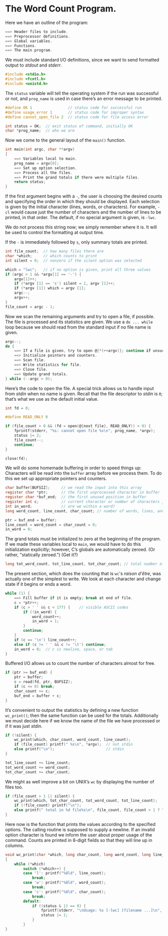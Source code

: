 # The Word Count Program.

Here we have an outline of the program:

```c
==> Header files to include.
==> Preprocessor definitions.
==> Global variables.
==> Functions.
==> The main program.
```

We must include standard I/O definitions, since we want to send formatted output to *stdout* and
*stderr*.

```c - Header files to include
#include <stdio.h>
#include <fcntl.h>
#include <unistd.h>
```

The `status` variable will tell the operating system if the run was successful or not, and
`prog_name` is used in case there’s an error message to be printed.

```c - Preprocessor definitions
#define OK 1                // status code for successful run
#define usage_error 1       // status code for improper syntax
#define cannot_open_file 2  // status code for file access error
```

```c - Global variables
int status = OK;  // exit status of command, initially OK
char *prog_name;  // who we are
```

Now we come to the general layout of the `main()` function.

```c - The main program
int main(int argc, char **argv)
{
    ==> Variables local to main.
    prog_name = argv[0];
    ==> Set up option selection.
    ==> Process all the files.
    ==> Print the grand totals if there were multiple files.
    return status;
}
```

If the first argument begins with a `-`, the user is choosing the desired counts and specifying
the order in which they should be displayed. Each selection is given by the initial character
(lines, words, or characters). For example, `-cl` would cause just the number of characters and
the number of lines to be printed, in that order. The default, if no special argument is given, is
`-lwc`.

We do not process this string now; we simply remember where it is. It will be used to control the
formatting at output time.

If the `-` is immediately followed by `s`, only summary totals are printed.

```c - Variables local to main
int file_count;  // how many files there are
char *which;     // which counts to print
int silent = 0;  // nonzero if the silent option was selected
```

```c - Set up option selection
which = "lwc";   // if no option is given, print all three values
if (argc > 1 && *argv[1] == '-') {
    argv[1]++;
    if (*argv [1] == 's') silent = 1, argv [1]++;
    if (*argv [1]) which = argv [1];
    argc--;
    argv++;
}
file_count = argc - 1;
```

Now we scan the remaining arguments and try to open a file, if possible. The file is processed and
its statistics are given. We use a `do ... while` loop because we should read from the standard
input if no file name is given.

```c - Process all the files
argc--;
do {
    ==> If a file is given, try to open @{*(++argv)}; continue if unsuccessful.
    ==> Initialize pointers and counters.
    ==> Scan file.
    ==> Write statistics for file.
    ==> Close file.
    ==> Update grand totals.
} while (--argc > 0);
```

Here’s the code to open the file. A special trick allows us to handle input from *stdin* when no
name is given. Recall that the file descriptor to *stdin* is `0`; that’s what we use as the default
initial value.

```c - Variables local to main
int fd = 0;
```

```c - Preprocessor definitions
#define READ_ONLY 0
```

```c - If a file is given, try to open @{next file}; continue if unsuccessful
if (file_count > 0 && (fd = open(@{next file}, READ_ONLY)) < 0) {
    fprintf(stderr, "%s: cannot open file %s\n", prog_name, *argv);
    status |= 2;
    file_count--;
    continue;
}
```

```c - Close file
close(fd);
```

We will do some homemade buffering in order to speed things up: Characters will be read into the
`buffer` array before we process them. To do this we set up appropriate pointers and counters.

```c - Variables local to main
char buffer[BUFSIZ];     // we read the input into this array
register char *ptr;      // the first unprocessed character in buffer
register char *buf_end;  // the first unused position in buffer
register int c;          // current character or number of characters just read
int in_word;             // are we within a word?
long word_count, line_count, char_count; // number of words, lines, and characters found in the file so far
```

```c - Initialize pointers and counters
ptr = buf_end = buffer;
line_count = word_count = char_count = 0;
in_word = 0;
```

The grand totals must be initialized to zero at the beginning of the program. If we made these
variables local to `main`, we would have to do this initialization explicitly; however, C’s globals
are automatically zeroed. (Or rather, "statically zeroed.") (Get it?)

```c - Global variables
long tot_word_count, tot_line_count, tot_char_count; // total number of words, lines and chars
```

The present section, which does the counting that is `wc`'s *raison d'être*, was actually one of the
simplest to write. We look at each character and change state if it begins or ends a word.

```c - Scan file
while (1) {
    ==> Fill buffer if it is empty; break at end of file.
    c = *ptr++;
    if (c > ' ' && c < 177) {    // visible ASCII codes
        if (!in_word) {
            word_count++;
            in_word = 1;
        }
        continue;
    }
    if (c == '\n') line_count++;
    else if (c != ' ' && c != '\t') continue;
    in_word = 0;  // c is newline, space, or tab
}
```

Buffered I/O allows us to count the number of characters almost for free.

```c - Fill buffer if it is empty; break at end of file
if (ptr >= buf_end) {
    ptr = buffer;
    c = read(fd, ptr, BUFSIZ);
    if (c <= 0) break;
    char_count += c;
    buf_end = buffer + c;
}
```

It’s convenient to output the statistics by defining a new function `wc_print()`; then the same
function can be used for the totals. Additionally we must decide here if we know the name of the
file we have processed or if it was just *stdin*.

```c - Write statistics for file
if (!silent) {
    wc_print(which, char_count, word_count, line_count);
    if (file_count) printf(" %s\n", *argv);  // not stdin
    else printf("\n");                       // stdin
}
```

```c - Update grand totals
tot_line_count += line_count;
tot_word_count += word_count;
tot_char_count += char_count;
```

We might as well improve a bit on UNIX’s `wc` by displaying the number of files too.

```c - Print the grand totals if there were multiple files
if (file_count > 1 || silent) {
    wc_print(which, tot_char_count, tot_word_count, tot_line_count);
    if (!file_count) printf("\n");
    else printf(" total in %d file%s\n", file_count, file_count > 1 ? "s" : "");
}
```

Here now is the function that prints the values according to the specified options. The calling
routine is supposed to supply a newline. If an invalid option character is found we inform the user
about proper usage of the command. Counts are printed in 8-digit fields so that they will line up in
columns.

```c - Functions
void wc_print(char *which, long char_count, long word_count, long line_count)
{
    while (*which)
        switch (*which++) {
        case 'l': printf("%8ld", line_count);
            break;
        case 'w': printf("%8ld", word_count);
            break;
        case 'c': printf("%8ld", char_count);
            break;
        default:
            if ((status & 1) == 0) {
                fprintf(stderr, "\nUsage: %s [-lwc] [filename ...]\n", prog_name);
                status |= 1;
            }
        }
}
```

